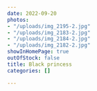 ```yaml
---
date: 2022-09-20
photos:
- "/uploads/img_2195-2.jpg"
- "/uploads/img_2183-2.jpg"
- "/uploads/img_2184-2.jpg"
- "/uploads/img_2182-2.jpg"
showInHomePage: true
outOfStock: false
title: Black princess
categories: []

---
```

